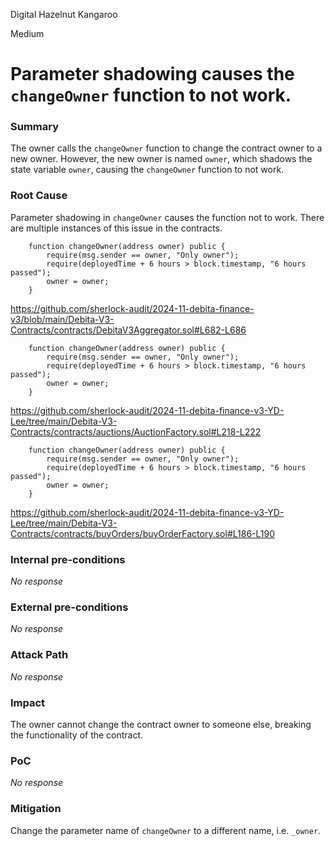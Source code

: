 Digital Hazelnut Kangaroo

Medium

# Parameter shadowing causes the `changeOwner` function to not work.

### Summary

The owner calls the `changeOwner` function to change the contract owner to a new owner. However, the new owner is named `owner`, which shadows the state variable `owner`, causing the `changeOwner` function to not work.

### Root Cause

Parameter shadowing in `changeOwner` causes the function not to work. There are multiple instances of this issue in the contracts.
```solidity
    function changeOwner(address owner) public {
        require(msg.sender == owner, "Only owner");
        require(deployedTime + 6 hours > block.timestamp, "6 hours passed");
        owner = owner;
    }
```
https://github.com/sherlock-audit/2024-11-debita-finance-v3/blob/main/Debita-V3-Contracts/contracts/DebitaV3Aggregator.sol#L682-L686

```solidity
    function changeOwner(address owner) public {
        require(msg.sender == owner, "Only owner");
        require(deployedTime + 6 hours > block.timestamp, "6 hours passed");
        owner = owner;
    }
```
https://github.com/sherlock-audit/2024-11-debita-finance-v3-YD-Lee/tree/main/Debita-V3-Contracts/contracts/auctions/AuctionFactory.sol#L218-L222


```solidity
    function changeOwner(address owner) public {
        require(msg.sender == owner, "Only owner");
        require(deployedTime + 6 hours > block.timestamp, "6 hours passed");
        owner = owner;
    }
```
https://github.com/sherlock-audit/2024-11-debita-finance-v3-YD-Lee/tree/main/Debita-V3-Contracts/contracts/buyOrders/buyOrderFactory.sol#L186-L190

### Internal pre-conditions

_No response_

### External pre-conditions

_No response_

### Attack Path

_No response_

### Impact

The owner cannot change the contract owner to someone else, breaking the functionality of the contract.

### PoC

_No response_

### Mitigation

Change the parameter name of `changeOwner` to a different name, i.e. `_owner`.